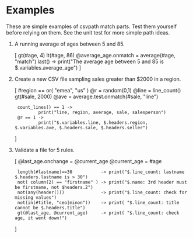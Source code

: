 
# Examples

These are simple examples of csvpath match parts. Test them yourself before relying on them. See the unit test for more simple path ideas.

1. A running average of ages between 5 and 85.

    [
        gt(#age, 4)
        lt(#age, 86)
        @average_age.onmatch = average(#age, "match")
        last() -> print("The average age between 5 and 85 is $.variables.average_age")
    ]

2. Create a new CSV file sampling sales greater than $2000 in a region.

    [
        #region == or( "emea", "us" )
        @r = random(0,1)
        @line = line_count()
        gt(#sale, 2000)
        @ave = average.test.onmatch(#sale, "line")

        count_lines() == 1 ->
                print("line, region, average, sale, salesperson")
        @r == 1 ->
                print("$.variables.line, $.headers.region, $.variables.ave, $.headers.sale, $.headers.seller")
    ]

3. Validate a file for 5 rules.

    [
        @last_age.onchange = @current_age
        @current_age = #age

        length(#lastname)==30           -> print("$.line_count: lastname $.headers.lastname is > 30")
        not( column(2) == "firstname" ) -> print("$.name: 3rd header must be firstname, not $headers.2")
        not(any(header()))              -> print("$.line_count: check for missing values")
        not(in(#title, "ceo|minon"))    -> print( "$.line_count: title cannot be $.headers.title")
        gt(@last_age, @current_age)     -> print( "$.line_count: check age, it went down!")
    ]








